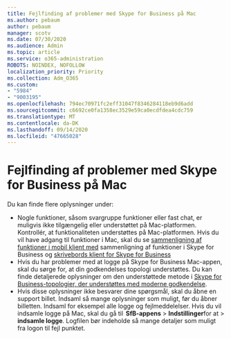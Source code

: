 ```yaml
---
title: Fejlfinding af problemer med Skype for Business på Mac
ms.author: pebaum
author: pebaum
manager: scotv
ms.date: 07/30/2020
ms.audience: Admin
ms.topic: article
ms.service: o365-administration
ROBOTS: NOINDEX, NOFOLLOW
localization_priority: Priority
ms.collection: Adm_O365
ms.custom:
- "5984"
- "9003195"
ms.openlocfilehash: 794ec70971fc2eff31047f8346284118eb9d6add
ms.sourcegitcommit: c6692ce0fa1358ec3529e59ca0ecdfdea4cdc759
ms.translationtype: MT
ms.contentlocale: da-DK
ms.lasthandoff: 09/14/2020
ms.locfileid: "47665028"
---
```

# <a name="troubleshoot-issues-with-skype-for-business-on-mac"></a>Fejlfinding af problemer med Skype for Business på Mac

Du kan finde flere oplysninger under: 

- Nogle funktioner, såsom svargruppe funktioner eller fast chat, er muligvis ikke tilgængelig eller understøttet på Mac-platformen. Kontrollér, at funktionaliteten understøttes på Mac-platformen. Hvis du vil have adgang til funktioner i Mac, skal du se [sammenligning af funktioner i mobil klient med](https://technet.microsoft.com/library/Dn951412.aspx) sammenligning af funktioner i Skype for Business og [skrivebords klient for Skype for Business](https://docs.microsoft.com/skypeforbusiness/plan-your-deployment/clients-and-devices/desktop-feature-comparison)
- Hvis du har problemer med at logge på Skype for Business Mac-appen, skal du sørge for, at din godkendelses topologi understøttes. Du kan finde detaljerede oplysninger om den understøttede metode i [Skype for Business-topologier, der understøttes med moderne godkendelse](https://docs.microsoft.com/skypeforbusiness/plan-your-deployment/modern-authentication/topologies-supported).  
- Hvis disse oplysninger ikke besvarer dine spørgsmål, skal du åbne en support billet. Indsaml så mange oplysninger som muligt, før du åbner billetten. Indsaml for eksempel alle logge og fejlmeddelelser. Hvis du vil indsamle logge på Mac, skal du gå til  **SfB-appens**  >  **Indstillinger**for at  >  **indsamle logge**.  Logfilen bør indeholde så mange detaljer som muligt fra logon til fejl punktet.